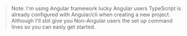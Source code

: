 > Note: I'm using Angular framework lucky Angular users TypeScript is   already configured with Angular/cli when creating a new project.      Although I'll stiil give you Non-Angular users the set up command     lines so you can easly get started.

###
